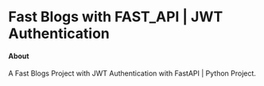 # Fast Blogs with FAST_API | JWT Authentication

#### About
A Fast Blogs Project with JWT Authentication with FastAPI | Python Project.
